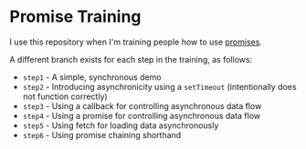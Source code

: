# Promise Training

I use this repository when I'm training people how to use [promises](https://developer.mozilla.org/en-US/docs/Web/JavaScript/Reference/Global_Objects/Promise).

A different branch exists for each step in the training, as follows:

* `step1` - A simple, synchronous demo
* `step2` - Introducing asynchronicity using a `setTimeout` (intentionally does not function correctly)
* `step3` - Using a callback for controlling asynchronous data flow
* `step4` - Using a promise for controlling asynchronous data flow
* `step5` - Using fetch for loading data asynchronously
* `step6` - Using promise chaining shorthand